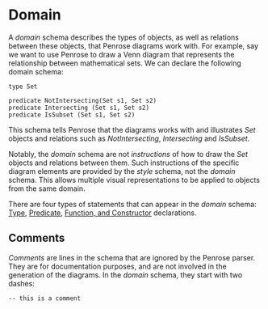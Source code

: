 # Domain

A _domain_ schema describes the types of objects, as well as relations between these objects, that Penrose diagrams work with. For example, say we want to use Penrose to draw a Venn diagram that represents the relationship between mathematical sets. We can declare the following domain schema:

```domain
type Set

predicate NotIntersecting(Set s1, Set s2)
predicate Intersecting (Set s1, Set s2)
predicate IsSubset (Set s1, Set s2)
```

This schema tells Penrose that the diagrams works with and illustrates _Set_ objects and relations such as _NotIntersecting_, _Intersecting_ and _IsSubset_.

Notably, the _domain_ schema are not _instructions_ of how to draw the _Set_ objects and relations between them. Such instructions of the specific diagram elements are provided by the _style_ schema, not the _domain_ schema. This allows multiple visual representations to be applied to objects from the same domain.

There are four types of statements that can appear in the _domain_ schema: [Type](./types.md), [Predicate](./predicates.md), [Function, and Constructor](./functions.md) declarations.

## Comments

_Comments_ are lines in the schema that are ignored by the Penrose parser. They are for documentation purposes, and are not involved in the generation of the diagrams. In the _domain_ schema, they start with two dashes:

```domain
-- this is a comment
```
